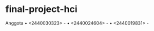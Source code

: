 # final-project-hci

Anggota
•	<2440030323> - <Enrico Fernandez>
•	<2440024604> - <Renanda Adrian Putra>
•	<2440019831> - <Stanley Suryaatmaja>
